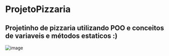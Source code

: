 # ProjetoPizzaria
## Projetinho de pizzaria utilizando POO e conceitos de variaveis e métodos estaticos :)

![image](https://user-images.githubusercontent.com/102418941/229201450-fbd59f19-7261-47e3-bb5d-4817ad3186ae.png) 
